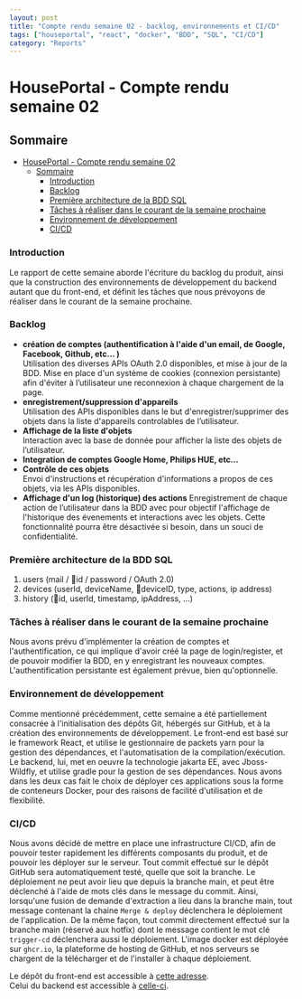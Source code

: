 ```yaml
---
layout: post
title: "Compte rendu semaine 02 - backlog, environnements et CI/CD"
tags: ["houseportal", "react", "docker", "BDD", "SQL", "CI/CD"]
category: "Reports"
---
```


# HousePortal - Compte rendu semaine 02

## Sommaire

- [HousePortal - Compte rendu semaine 02](#houseportal---compte-rendu-semaine-02)
  - [Sommaire](#sommaire)
    - [Introduction](#introduction)
    - [Backlog](#backlog)
    - [Première architecture de la BDD SQL](#première-architecture-de-la-bdd-sql)
    - [Tâches à réaliser dans le courant de la semaine prochaine](#tâches-à-réaliser-dans-le-courant-de-la-semaine-prochaine)
    - [Environnement de développement](#environnement-de-développement)
    - [CI/CD](#cicd)

### Introduction
Le rapport de cette semaine aborde l'écriture du backlog du produit, ainsi que la construction des environnements de développement du backend autant que du front-end, et définit les tâches que nous prévoyons de réaliser dans le courant de la semaine prochaine.

### Backlog
- **création de comptes (authentification à l'aide d'un email, de Google, Facebook, Github, etc... )**  
Utilisation des diverses APIs OAuth 2.0 disponibles, et mise à jour de la BDD. Mise en place d'un système de cookies (connexion persistante) afin d'éviter à l’utilisateur une reconnexion à chaque chargement de la page.
- **enregistrement/suppression d'appareils**  
Utilisation des APIs disponibles dans le but d'enregistrer/supprimer des objets dans la liste d'appareils controlables de l’utilisateur.
- **Affichage de la liste d'objets**  
Interaction avec la base de donnée pour afficher la liste des objets de l’utilisateur.
- **Integration de comptes Google Home, Philips HUE, etc...**
- **Contrôle de ces objets**  
Envoi d'instructions et récupération d'informations a propos de ces objets, via les APIs disponibles.
- **Affichage d'un log (historique) des actions**
Enregistrement de chaque action de l’utilisateur dans la BDD avec pour objectif l'affichage de l'historique des évenements et interactions avec les objets. Cette fonctionnalité pourra être désactivée si besoin, dans un souci de confidentialité.

### Première architecture de la BDD SQL
1. users (mail / 🔑id / password / OAuth 2.0)
2. devices (userId, deviceName, 🔑deviceID, type, actions, ip address)
3. history (🔑id, userId, timestamp, ipAddress, …)

### Tâches à réaliser dans le courant de la semaine prochaine
Nous avons prévu d'implémenter la création de comptes et l'authentification, ce qui implique d'avoir créé la page de login/register, et de pouvoir modifier la BDD, en y enregistrant les nouveaux comptes. L'authentification persistante est également prévue, bien qu'optionnelle.

### Environnement de développement
Comme mentionné précédemment, cette semaine a été partiellement consacrée à l'initialisation des dépôts Git, hébergés sur GitHub, et à la création des environnements de développement. Le front-end est basé sur le framework React, et utilise le gestionnaire de packets yarn pour la gestion des dépendances, et l'automatisation de la compilation/exécution. Le backend, lui, met en oeuvre la technologie jakarta EE, avec Jboss-Wildfly, et utilise gradle pour la gestion de ses dépendances. Nous avons dans les deux cas fait le choix de déployer ces applications sous la forme de conteneurs Docker, pour des raisons de facilité d'utilisation et de flexibilité. 

### CI/CD
Nous avons décidé de mettre en place une infrastructure CI/CD, afin de pouvoir tester rapidement les différents composants du produit, et de pouvoir les déployer sur le serveur. Tout commit effectué sur le dépôt GitHub sera automatiquement testé, quelle que soit la branche. Le déploiement ne peut avoir lieu que depuis la branche main, et peut être déclenché à l'aide de mots clés dans le message du commit. Ainsi, lorsqu'une fusion de demande d'extraction a lieu dans la branche main, tout message contenant la chaine `Merge & deploy` déclenchera le déploiement de l'application. De la même façon, tout commit directement effectué sur la branche main (réservé aux hotfix) dont le message contient le mot clé `trigger-cd` déclenchera aussi le déploiement. L'image docker est déployée sur `ghcr.io`, la plateforme de hosting de GitHub, et nos serveurs se chargent de la télécharger et de l'installer à chaque déploiement.

Le dépôt du front-end est accessible à [cette adresse](https://github.com/photonsquid/HousePortal "HousePortal").  
Celui du backend est accessible à [celle-ci](https://github.com/photonsquid/HousePortal-backend "HousePortal-backend").